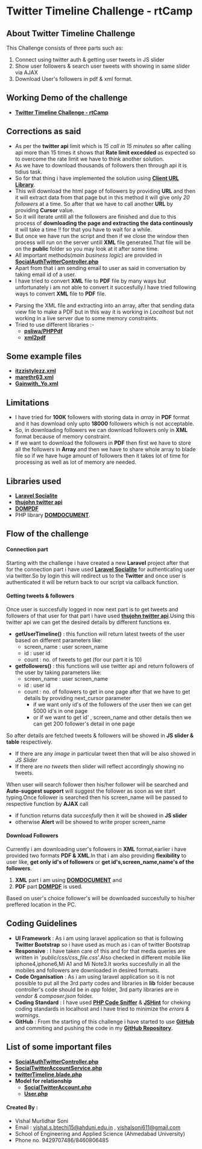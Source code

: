 # Twitter Timeline Challenge - rtCamp

## About Twitter Timeline Challenge

This Challenge consists of three parts such as:
1. Connect using twitter auth & getting user tweets in JS slider
2. Show user followers & search user tweets with showing in same slider via AJAX
3. Download User's followers in pdf & xml format.

## Working Demo of the challenge
- **[Twitter Timeline Challenge - rtCamp](http://ec2-18-191-220-211.us-east-2.compute.amazonaws.com/)**

## Corrections as said
* As per the **twitter api** limit which is *15 call in 15 minutes* so after calling api more than 15 times it shows that **Rate limit excedded** as expected so to overcome the rate limit we have to think another solution.
* As we have to download thousands of followers then through api it is tidius task.
* So for that thing i have implemented the solution using **[Client URL Library](http://php.net/manual/en/book.curl.php)**.
* This will download the html page of followers by providing **URL** and then it will extract data from that page but in this method it will give only *20 followers* at a time. So after that we have to call another **URL** by providing **Cursor** value.
* So it will iterate untill all the followers are finished and due to this process of **downloading the page and extracting the data continously** it will take a time !! for that you have to wait for a while.
* But once we have run the script and then if we close the window then process will run on the server untill **XML** file generated.That file will be on the **public** folder so you may look at it after some time. 
* All important methods(*main business logic*) are provided in **[SocialAuthTwitterController.php](https://github.com/VishalMSoni/twitter_timeline_challenge/blob/master/app/Http/Controllers/SocialAuthTwitterController.php)**
* Apart from that i am sending email to user as said in conversation by taking email id of a user.
* I have tried to convert **XML** file to **PDF** file by many ways but unfortunately i am not able to convert it succesfully.I have tried following ways to convert **XML** file to **PDF** file.
 - Parsing the XML file and extracting into an array, after that sending data view file to make a PDF but in this way it is working in *Localhost* but not working in a live server due to some memory constraints.
 - Tried to use different libraries :-
   - **[psliwa/PHPPdf](https://github.com/psliwa/PHPPdf)**
   - **[xml2pdf](http://xml-2-pdf.sourceforge.net/phpdoc/html/)**

## Some example files
* **[itzzistylezz.xml](https://github.com/VishalMSoni/twitter_timeline_challenge/blob/master/public/itzzistylezz.xml)**
* **[marethr63.xml](https://github.com/VishalMSoni/twitter_timeline_challenge/blob/master/public/marethr63.xml)**
* **[Gainwith_Yo.xml](https://github.com/VishalMSoni/twitter_timeline_challenge/blob/master/public/Gainwith_Yo.xml)**

## Limitations
- I have tried for **100K** followers with storing data in *array* in **PDF** format and it has download only upto **18000** followers which is not acceptable.
- So, in downloading followers we can download followers only in **XML** format because of memory constraint.
- If we want to download the followers in **PDF** then first we have to store all the followers in **Array** and then we have to share whole array to blade file so if we have huge amount of followers then it takes lot of time for processing as well as lot of memory are needed.

## Libraries used
* **[Laravel Socialite](https://laravel.com/docs/5.6/socialite)**
* **[thujohn twitter api](https://github.com/thujohn/twitter/blob/master/README.md)**
* **[DOMPDF](https://github.com/dompdf/dompdf)**
* PHP library **[DOMDOCUMENT](http://php.net/manual/en/class.domdocument.php)**.

## Flow of the challenge 

#### Connection part
Starting with the challenge i have created a new **Laravel** project after that for the connection part i have used **[Laravel Socialite](https://laravel.com/docs/5.6/socialite)** for authenticating user via twitter.So by login this will redirect us to the **Twitter** and once user is authenticated it will be return back to our script via callback function.

#### Getting tweets & followers
Once user is succesfully logged in now next part is to get tweets and followers of that user for that part i have used **[thujohn twitter api](https://github.com/thujohn/twitter/blob/master/README.md)**.Using this twitter api we can get the desired details by different functions ex.

- **getUserTimeline()** : this function will return latest tweets of the user based on different parameters like:
  - screen_name : user screen_name
  - id : user id
  - count : no. of tweets to get (for our part it is 10)
- **getfollowers()** : this functions will use twitter api and return followers of the user by taking parameters like:
  - screen_name : user screen_name
  - id : user id
  - count : no. of followers to get in one page after that we have to get details by providing next_cursor parameter
    - if we want only id's of the followers of the user then we can get 5000 id's in one page
    - or if we want to get id' , screen_name and other details then we can get 200 follower's detail in one page

So after details are fetched tweets & followers will be showed in **JS slider & table** respectively.
- If there are any *image* in particular tweet then that will be also showed in *JS Slider*
- If there are *no tweets* then slider will reflect accordingly showing no tweets.

When user will search follower then his/her follower will be searched and **Auto-suggest support** will suggest the follower as soon as we start typing.Once follower is searched then his screen_name will be passed to respective function by **AJAX** call 
 - if function returns data *succesfully* then it will be showed in **JS slider**
 - otherwise **Alert** will be showed to write proper screen_name

#### Download Followers
Currently i am downloading user's followers in **XML** format,earlier i have provided two formats **PDF & XML**.In that i am also providing **flexibility** to user like, **get only id's of followers** or **get id's,screen_name,name's of the followers**.

1. **XML** part i am using **[DOMDOCUMENT](http://php.net/manual/en/class.domdocument.php)** and
2. **PDF** part **[DOMPDF](https://github.com/dompdf/dompdf)** is used.

Based on user's choice follower's will be downloaded succesfully to his/her preffered location in the PC.

## Coding Guidelines 
- **UI Framework** : As i am using laravel application so that is following **Twitter Bootstrap** so i have used as much as i can of twitter Bootstrap
- **Responsive** : I have taken care of this and for that media queries are written in '*public/css/css_file.css*'.Also checked in different mobile like iphone4,iphone6,Mi A1 and Mi Note3.It works succesfully in all the mobiles and followers are downloaded in desired formats.
- **Code Organisation** : As i am using laravel application so it is not possible to put all the 3rd party codes and libraries in **lib** folder because controller's code should be in *app* folder, 3rd party libraries are in *vendor & composer.json* folder. 
- **Coding Standard** : I have used **[PHP Code Sniffer](https://github.com/squizlabs/PHP_CodeSniffer)** & **[JSHint](http://jshint.com/)** for cheking coding standards in localhost and i have tried to minimize the *errors & warnings*.
- **GitHub** : From the starting of this challenge i have started to use **[GitHub](https://github.com/)** and commiting and pushing the code in my **[GitHub Repository](https://github.com/VishalMSoni/twitter_timeline_challenge)**. 

## List of some important files
- **[SocialAuthTwitterController.php](https://github.com/VishalMSoni/twitter_timeline_challenge/blob/master/app/Http/Controllers/SocialAuthTwitterController.php)**
- **[SocialTwitterAccountService.php](https://github.com/VishalMSoni/twitter_timeline_challenge/blob/master/app/Services/SocialTwitterAccountService.php)**
- **[twitterTimeline.blade.php](https://github.com/VishalMSoni/twitter_timeline_challenge/blob/master/resources/views/twitterTimeline.blade.php)**
- **Model for relationship**
  - **[SocialTwitterAccount.php](https://github.com/VishalMSoni/twitter_timeline_challenge/blob/master/app/SocialTwitterAccount.php)**
  - **[User.php](https://github.com/VishalMSoni/twitter_timeline_challenge/blob/master/app/User.php)**

#### Created By : 
* Vishal Murlidhar Soni
* Email : vishal.s.btechi15@ahduni.edu.in , vishalsoni611@gmail.com
* School of Engineering and Applied Science (Ahmedabad University)
* Phone no. 9429707486/8460806485
